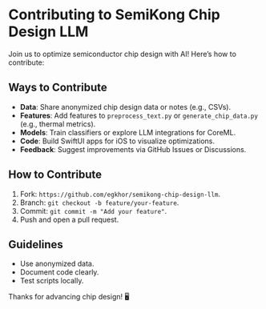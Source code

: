# Contributing to SemiKong Chip Design LLM

Join us to optimize semiconductor chip design with AI! Here’s how to contribute:

## Ways to Contribute
- **Data**: Share anonymized chip design data or notes (e.g., CSVs).
- **Features**: Add features to `preprocess_text.py` or `generate_chip_data.py` (e.g., thermal metrics).
- **Models**: Train classifiers or explore LLM integrations for CoreML.
- **Code**: Build SwiftUI apps for iOS to visualize optimizations.
- **Feedback**: Suggest improvements via GitHub Issues or Discussions.

## How to Contribute
1. Fork: `https://github.com/egkhor/semikong-chip-design-llm`.
2. Branch: `git checkout -b feature/your-feature`.
3. Commit: `git commit -m "Add your feature"`.
4. Push and open a pull request.

## Guidelines
- Use anonymized data.
- Document code clearly.
- Test scripts locally.

Thanks for advancing chip design! 🖥️
